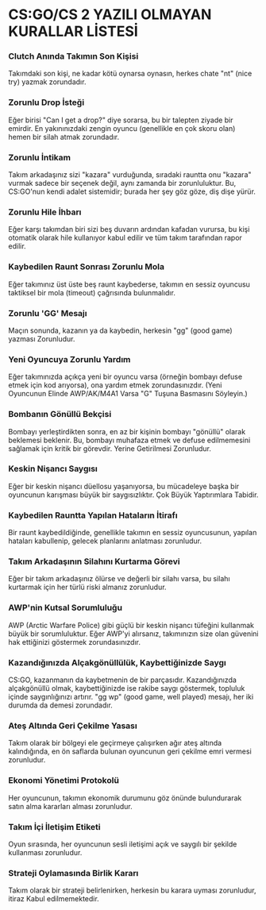 # CS:GO/CS 2 YAZILI OLMAYAN KURALLAR LİSTESİ


### Clutch Anında Takımın Son Kişisi

Takımdaki son kişi, ne kadar kötü oynarsa oynasın, herkes chate "nt" (nice try) yazmak zorundadır.


### Zorunlu Drop İsteği

Eğer birisi "Can I get a drop?" diye sorarsa, bu bir talepten ziyade bir emirdir. En yakınınızdaki zengin oyuncu (genellikle en çok skoru olan) hemen bir silah atmak zorundadır.



### Zorunlu İntikam

Takım arkadaşınız sizi "kazara" vurduğunda, sıradaki rauntta onu "kazara" vurmak sadece bir seçenek değil, aynı zamanda bir zorunluluktur. Bu, CS:GO'nun kendi adalet sistemidir; burada her şey göz göze, diş dişe yürür.


### Zorunlu Hile İhbarı

Eğer karşı takımdan biri sizi beş duvarın ardından kafadan vurursa, bu kişi otomatik olarak hile kullanıyor kabul edilir ve tüm takım tarafından rapor edilir.


### Kaybedilen Raunt Sonrası Zorunlu Mola

Eğer takımınız üst üste beş raunt kaybederse, takımın en sessiz oyuncusu taktiksel bir mola (timeout) çağrısında bulunmalıdır.


### Zorunlu 'GG' Mesajı

Maçın sonunda, kazanın ya da kaybedin, herkesin "gg" (good game) yazması Zorunludur.


### Yeni Oyuncuya Zorunlu Yardım

Eğer takımınızda açıkça yeni bir oyuncu varsa (örneğin bombayı defuse etmek için kod arıyorsa), ona yardım etmek zorundasınızdır.
(Yeni Oyuncunun Elinde AWP/AK/M4A1 Varsa "G" Tuşuna Basmasını Söyleyin.)

### Bombanın Gönüllü Bekçisi
Bombayı yerleştirdikten sonra, en az bir kişinin bombayı "gönüllü" olarak beklemesi beklenir. Bu, bombayı muhafaza etmek ve defuse edilmemesini sağlamak için kritik bir görevdir. Yerine Getirilmesi Zorunludur.

### Keskin Nişancı Saygısı
Eğer bir keskin nişancı düellosu yaşanıyorsa, bu mücadeleye başka bir oyuncunun karışması büyük bir saygısızlıktır. Çok Büyük Yaptırımlara Tabidir.

### Kaybedilen Rauntta Yapılan Hataların İtirafı
Bir raunt kaybedildiğinde, genellikle takımın en sessiz oyuncusunun, yapılan hataları kabullenip, gelecek planlarını anlatması zorunludur.

### Takım Arkadaşının Silahını Kurtarma Görevi
Eğer bir takım arkadaşınız ölürse ve değerli bir silahı varsa, bu silahı kurtarmak için her türlü riski almanız zorunludur. 

### AWP'nin Kutsal Sorumluluğu
AWP (Arctic Warfare Police) gibi güçlü bir keskin nişancı tüfeğini kullanmak büyük bir sorumluluktur. Eğer AWP'yi alırsanız, takımınızın size olan güvenini hak ettiğinizi göstermek zorundasınızdır.

### Kazandığınızda Alçakgönüllülük, Kaybettiğinizde Saygı
CS:GO, kazanmanın da kaybetmenin de bir parçasıdır. Kazandığınızda alçakgönüllü olmak, kaybettiğinizde ise rakibe saygı göstermek, topluluk içinde saygınlığınızı artırır. "gg wp" (good game, well played) mesajı, her iki durumda da demesi zorundadır.

### Ateş Altında Geri Çekilme Yasası
Takım olarak bir bölgeyi ele geçirmeye çalışırken ağır ateş altında kalındığında, en ön saflarda bulunan oyuncunun geri çekilme emri vermesi zorunludur.

### Ekonomi Yönetimi Protokolü
Her oyuncunun, takımın ekonomik durumunu göz önünde bulundurarak satın alma kararları alması zorunludur.

### Takım İçi İletişim Etiketi
Oyun sırasında, her oyuncunun sesli iletişimi açık ve saygılı bir şekilde kullanması zorunludur.

### Strateji Oylamasında Birlik Kararı
Takım olarak bir strateji belirlenirken, herkesin bu karara uyması zorunludur, itiraz Kabul edilmemektedir.
